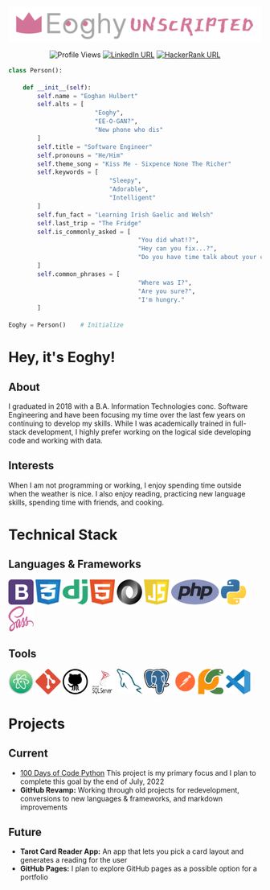 <img src="banner.png" style="max-width: 100%; height: auto;">

<div align="center">

![Profile Views](https://komarev.com/ghpvc/?username=EoghyUnscripted&label=Profile%20Views&color=0e75b6&style=for-the-badge)
[![LinkedIn URL](https://img.shields.io/badge/Eoghan%20Hulbert-0077B5?style=for-the-badge&logo=linkedin&logoColor=white&link=https%3A%2F%2Fwww.linkedin.com%2Fin%2FEoghanHulbert)](https://www.linkedin.com/in/eoghanhulbert)
[![HackerRank URL](https://img.shields.io/badge/@Eoghy-2EC866?style=for-the-badge&logo=hackerrank&logoColor=white&link=https%3A%2F%2Fwww.hackerrank.com%2FEoghy)](https://www.hackerrank.com/eoghy)

</div>

```python
class Person():

    def __init__(self):
        self.name = "Eoghan Hulbert"
        self.alts = [
                        "Eoghy", 
                        "EE-O-GAN?", 
                        "New phone who dis"
        ] 
        self.title = "Software Engineer"
        self.pronouns = "He/Him"
        self.theme_song = "Kiss Me - Sixpence None The Richer"
        self.keywords = [
                            "Sleepy", 
                            "Adorable", 
                            "Intelligent"
        ]
        self.fun_fact = "Learning Irish Gaelic and Welsh"
        self.last_trip = "The Fridge"
        self.is_commonly_asked = [
                                    "You did what!?", 
                                    "Hey can you fix...?", 
                                    "Do you have time talk about your car's extended warranty?"
        ]
        self.common_phrases = [
                                    "Where was I?",
                                    "Are you sure?",
                                    "I'm hungry."
        ]

Eoghy = Person()    # Initialize
```

# Hey, it's Eoghy!

## About

I graduated in 2018 with a B.A. Information Technologies conc. Software Engineering and have been focusing my time over the last few years on continuing to develop my skills. While I was academically trained in full-stack development, I highly prefer working on the logical side developing code and working with data.

## Interests

When I am not programming or working, I enjoy spending time outside when the weather is nice. I also enjoy reading, practicing new language skills, spending time with friends, and cooking.

# Technical Stack

## Languages & Frameworks

<div id="languages">

<img src="svg/bootstrap.svg" alt="Bootstrap" width="50" height="50"/>
<img src="svg/css3.svg" alt="CSS" width="50" height="50"/>
<img src="svg/django.svg" alt="Django" width="50" height="50"/>
<img src="svg/html5.svg" alt="HTML5" width="50" height="50"/>
<img src="svg/json.svg" alt="JSON" width="50" height="50"/>
<img src="svg/javascript.svg" alt="JavaScript" width="50" height="50"/>
<img src="svg/php.svg" alt="Php" width="" height="50"/>
<img src="svg/python.svg" alt="Python" width="50" height="50"/>
<img src="svg/sass.svg" alt="Sass" width="50" height="50"/>

</div>

## Tools

<div id="tools">

<img src="svg/atom.svg" alt="Atom" width="50" height="50"/>
<img src="svg/git.svg" alt="Git" width="50" height="50"/>
<img src="svg/github.svg" alt="Github" width="50" height="50"/>
<img src="svg/mssql.svg" alt="MSSQL" width="50" height="50"/>
<img src="svg/mysql.svg" alt="MySQL" width="50" height="50"/>
<img src="svg/postgresql.svg" alt="PostgreSQL" width="50" height="50"/>
<img src="svg/postman.svg" alt="Postman" width="50" height="50"/>
<img src="svg/pycharm.svg" alt="PyCharm" width="50" height="50"/>
<img src="svg/vsc.svg" alt="VSC" width="50" height="50"/>

</div>

# Projects

## Current

* [100 Days of Code Python](https://github.com/EoghyUnscripted/100-Days-Of-Code-Python) This project is my primary focus and I plan to complete this goal by the end of July, 2022
* <strong>GitHub Revamp:</strong> Working through old projects for redevelopment, conversions to new languages & frameworks, and markdown improvements

## Future

* <strong>Tarot Card Reader App:</strong> An app that lets you pick a card layout and generates a reading for the user
* <strong>GitHub Pages:</strong> I plan to explore GitHub pages as a possible option for a portfolio
